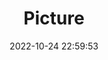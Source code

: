 ---
weight: 1
images:
- /images/edited/190.jpeg
title: Picture
date: 2022-10-24 22:59:53
tags:
- luminar
- work
---